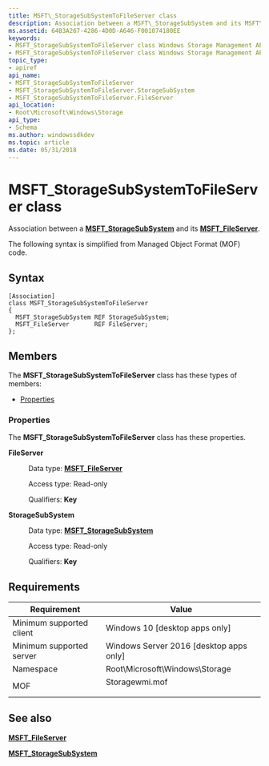 ```yaml
---
title: MSFT\_StorageSubSystemToFileServer class
description: Association between a MSFT\_StorageSubSystem and its MSFT\_FileServer.
ms.assetid: 64B3A267-4286-4D0D-A646-F001074180EE
keywords:
- MSFT_StorageSubSystemToFileServer class Windows Storage Management API
- MSFT_StorageSubSystemToFileServer class Windows Storage Management API , described
topic_type:
- apiref
api_name:
- MSFT_StorageSubSystemToFileServer
- MSFT_StorageSubSystemToFileServer.StorageSubSystem
- MSFT_StorageSubSystemToFileServer.FileServer
api_location:
- Root\Microsoft\Windows\Storage
api_type:
- Schema
ms.author: windowssdkdev
ms.topic: article
ms.date: 05/31/2018
---
```


# MSFT\_StorageSubSystemToFileServer class

Association between a [**MSFT\_StorageSubSystem**](msft-storagesubsystem.md) and its [**MSFT\_FileServer**](msft-fileserver.md).

The following syntax is simplified from Managed Object Format (MOF) code.

## Syntax

``` syntax
[Association]
class MSFT_StorageSubSystemToFileServer
{
  MSFT_StorageSubSystem REF StorageSubSystem;
  MSFT_FileServer       REF FileServer;
};
```

## Members

The **MSFT\_StorageSubSystemToFileServer** class has these types of members:

-   [Properties](#properties)

### Properties

The **MSFT\_StorageSubSystemToFileServer** class has these properties.

<dl> <dt>

**FileServer**
</dt> <dd> <dl> <dt>

Data type: **[**MSFT\_FileServer**](msft-fileserver.md)**
</dt> <dt>

Access type: Read-only
</dt> <dt>

Qualifiers: **Key**
</dt> </dl>

</dd> <dt>

**StorageSubSystem**
</dt> <dd> <dl> <dt>

Data type: **[**MSFT\_StorageSubSystem**](msft-storagesubsystem.md)**
</dt> <dt>

Access type: Read-only
</dt> <dt>

Qualifiers: **Key**
</dt> </dl>

</dd> </dl>

## Requirements



| Requirement | Value |
|-------------------------------------|-------------------------------------------------------------------------------------------|
| Minimum supported client<br/> | Windows 10 \[desktop apps only\]<br/>                                               |
| Minimum supported server<br/> | Windows Server 2016 \[desktop apps only\]<br/>                                      |
| Namespace<br/>                | Root\\Microsoft\\Windows\\Storage<br/>                                              |
| MOF<br/>                      | <dl> <dt>Storagewmi.mof</dt> </dl> |



## See also

<dl> <dt>

[**MSFT\_FileServer**](msft-fileserver.md)
</dt> <dt>

[**MSFT\_StorageSubSystem**](msft-storagesubsystem.md)
</dt> </dl>

 

 





